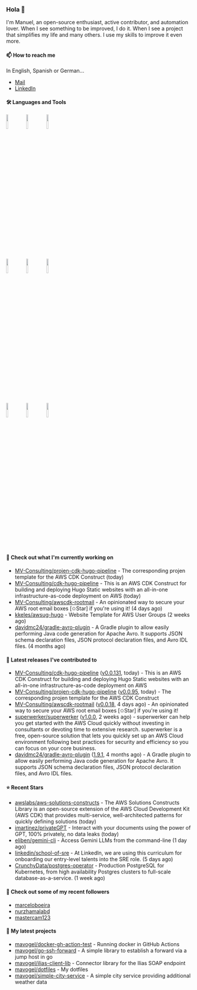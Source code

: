 ### Hola 👋



I'm Manuel, an open-source enthusiast, active contributor, and automation lover. When I see something to be improved, I do it. When I see a project
that simplifies my life and many others. I use my skills to improve it even more.

#### 📫 How to reach me
In English, Spanish or German...

- [Mail](mailto:mavogel@posteo.de)
- [LinkedIn](https://inkedin.com/in/manuel-vogel)

#### 🛠 Languages and Tools
<p>

  <code><img width="10%" src="https://www.vectorlogo.zone/logos/amazon_aws/amazon_aws-ar21.svg"></code>
  <code><img width="10%" src="https://www.vectorlogo.zone/logos/golang/golang-horizontal.svg"></code>
  <code><img width="10%" src="https://www.vectorlogo.zone/logos/kubernetes/kubernetes-ar21.svg"></code>
  <br />
  <code><img width="10%" src="https://www.vectorlogo.zone/logos/terraformio/terraformio-ar21.svg"></code>
  <code><img width="10%" src="https://www.vectorlogo.zone/logos/python/python-horizontal.svg"></code>
  <code><img width="10%" src="https://www.vectorlogo.zone/logos/typescriptlang/typescriptlang-official.svg"></code>
  <br />
  <code><img width="10%" src="https://www.vectorlogo.zone/logos/docker/docker-ar21.svg"></code>
  <code><img width="10%" src="https://www.vectorlogo.zone/logos/gitlab/gitlab-ar21.svg"></code>
  <code><img width="10%" src="https://www.vectorlogo.zone/logos/nodejs/nodejs-horizontal.svg"></code>
  <br />
 
</p>

#### 👷 Check out what I'm currently working on

- [MV-Consulting/projen-cdk-hugo-pipeline](https://github.com/MV-Consulting/projen-cdk-hugo-pipeline) - The corresponding projen template for the AWS CDK Construct (today)
- [MV-Consulting/cdk-hugo-pipeline](https://github.com/MV-Consulting/cdk-hugo-pipeline) - This is an AWS CDK Construct for building and deploying Hugo Static websites with an all-in-one infrastructure-as-code deployment on AWS (today)
- [MV-Consulting/awscdk-rootmail](https://github.com/MV-Consulting/awscdk-rootmail) - An opinionated way to secure your AWS root email boxes [✩Star] if you&#39;re using it! (4 days ago)
- [kkeles/awsug-hugo](https://github.com/kkeles/awsug-hugo) - Website Template for AWS User Groups (2 weeks ago)
- [davidmc24/gradle-avro-plugin](https://github.com/davidmc24/gradle-avro-plugin) - A Gradle plugin to allow easily performing Java code generation for Apache Avro. It supports JSON schema declaration files, JSON protocol declaration files, and Avro IDL files. (4 months ago)

#### 🔭 Latest releases I've contributed to

- [MV-Consulting/cdk-hugo-pipeline](https://github.com/MV-Consulting/cdk-hugo-pipeline) ([v0.0.131](https://github.com/MV-Consulting/cdk-hugo-pipeline/releases/tag/v0.0.131), today) - This is an AWS CDK Construct for building and deploying Hugo Static websites with an all-in-one infrastructure-as-code deployment on AWS
- [MV-Consulting/projen-cdk-hugo-pipeline](https://github.com/MV-Consulting/projen-cdk-hugo-pipeline) ([v0.0.95](https://github.com/MV-Consulting/projen-cdk-hugo-pipeline/releases/tag/v0.0.95), today) - The corresponding projen template for the AWS CDK Construct
- [MV-Consulting/awscdk-rootmail](https://github.com/MV-Consulting/awscdk-rootmail) ([v0.0.18](https://github.com/MV-Consulting/awscdk-rootmail/releases/tag/v0.0.18), 4 days ago) - An opinionated way to secure your AWS root email boxes [✩Star] if you&#39;re using it!
- [superwerker/superwerker](https://github.com/superwerker/superwerker) ([v1.0.0](https://github.com/superwerker/superwerker/releases/tag/v1.0.0), 2 weeks ago) - superwerker can help you get started with the AWS Cloud quickly without investing in consultants or devoting time to extensive research. superwerker is a free, open-source solution that lets you quickly set up an AWS Cloud environment following best practices for security and efficiency so you can focus on your core business. 
- [davidmc24/gradle-avro-plugin](https://github.com/davidmc24/gradle-avro-plugin) ([1.9.1](https://github.com/davidmc24/gradle-avro-plugin/releases/tag/1.9.1), 4 months ago) - A Gradle plugin to allow easily performing Java code generation for Apache Avro. It supports JSON schema declaration files, JSON protocol declaration files, and Avro IDL files.

#### ⭐ Recent Stars

- [awslabs/aws-solutions-constructs](https://github.com/awslabs/aws-solutions-constructs) - The AWS Solutions Constructs Library is an open-source extension of the AWS Cloud Development Kit (AWS CDK) that provides multi-service, well-architected patterns for quickly defining solutions (today)
- [imartinez/privateGPT](https://github.com/imartinez/privateGPT) - Interact with your documents using the power of GPT, 100% privately, no data leaks (today)
- [eliben/gemini-cli](https://github.com/eliben/gemini-cli) - Access Gemini LLMs from the command-line (1 day ago)
- [linkedin/school-of-sre](https://github.com/linkedin/school-of-sre) - At LinkedIn, we are using this curriculum for onboarding our entry-level talents into the SRE role. (5 days ago)
- [CrunchyData/postgres-operator](https://github.com/CrunchyData/postgres-operator) - Production PostgreSQL for Kubernetes, from high availability Postgres clusters to full-scale database-as-a-service. (1 week ago)

#### 👯 Check out some of my recent followers

- [marceloboeira](https://github.com/marceloboeira)
- [nurzhamalabd](https://github.com/nurzhamalabd)
- [mastercam123](https://github.com/mastercam123)





#### 🌱 My latest projects

- [mavogel/docker-gh-action-test](https://github.com/mavogel/docker-gh-action-test) - Running docker in GitHub Actions
- [mavogel/go-ssh-forward](https://github.com/mavogel/go-ssh-forward) - A simple library to establish a forward via a jump host in go
- [mavogel/ilias-client-lib](https://github.com/mavogel/ilias-client-lib) - Connector library for the Ilias SOAP endpoint
- [mavogel/dotfiles](https://github.com/mavogel/dotfiles) - My dotfiles
- [mavogel/simple-city-service](https://github.com/mavogel/simple-city-service) - A simple city service providing additional weather data
